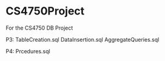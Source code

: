 # CS4750Project
For the CS4750 DB Project

P3:
TableCreation.sql
DataInsertion.sql
AggregateQueries.sql

P4:
Prcedures.sql
